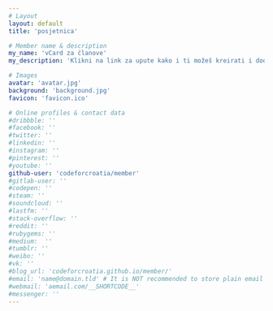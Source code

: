 ```yaml
---
# Layout
layout: default
title: 'posjetnica'

# Member name & description
my_name: 'vCard za članove'
my_description: 'Klikni na link za upute kako i ti možeš kreirati i dodati svoju Code for Croatia online posjetnicu'

# Images
avatar: 'avatar.jpg'
background: 'background.jpg'
favicon: 'favicon.ico'

# Online profiles & contact data
#dribbble: ''
#facebook: ''
#twitter: ''
#linkedin: ''
#instagram: ''
#pinterest: ''
#youtube: ''
github-user: 'codeforcroatia/member'
#gitlab-user: ''
#codepen: ''
#steam: ''
#soundcloud: ''
#lastfm: ''
#stack-overflow: ''
#reddit: ''
#rubygems: ''
#medium:  ''
#tumblr: ''
#weibo: ''
#vk: ''
#blog_url: 'codeforcroatia.github.io/member/'
#email: 'name@domain.tld' # It is NOT recommended to store plain email publicly due to spam, use other methodes of messaging
#webmail: 'aemail.com/__SHORTCODE__'
#messenger: ''
---
```

